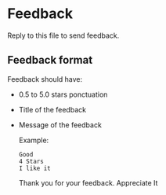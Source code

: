 # Feedback
Reply to this file to send feedback.

## Feedback format
Feedback should have:
- 0.5 to 5.0 stars ponctuation
- Title of the feedback
- Message of the feedback

  Example:
  ```
  Good
  4 Stars
  I like it
  ```

  Thank you for your feedback. Appreciate It
